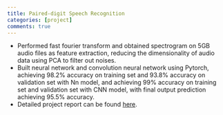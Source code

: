 ```yaml
---
title: Paired-digit Speech Recognition
categories: [project]
comments: true
---
```


- Performed fast fourier transform and obtained spectrogram on 5GB audio files as feature extraction, reducing the dimensionality of audio data using PCA to filter out noises.
- Built neural network and convolution neural network using Pytorch, achieving 98.2% accuracy on training set and 93.8% accuracy on validation set with Nn model, and achieving 99% accuracy on training set and validation set with CNN model, with final output prediction achieving 95.5% accuracy.
- Detailed project report can be found [here][nnreport]. 

[nnreport]:      https://docs.google.com/document/d/1mbHrgvozyqpJXjhE-jO9MZQIhQ6DlMehvfAroGGBqMA/edit?usp=sharing
